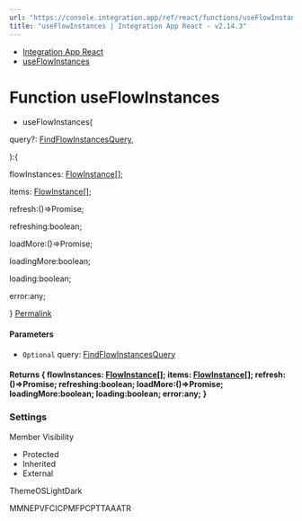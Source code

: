 ```yaml
---
url: "https://console.integration.app/ref/react/functions/useFlowInstances.html"
title: "useFlowInstances | Integration App React - v2.14.3"
---
```


- [Integration App React](https://console.integration.app/ref/react/index.html)
- [useFlowInstances](https://console.integration.app/ref/react/functions/useFlowInstances.html)

# Function useFlowInstances

- useFlowInstances(

query?: [FindFlowInstancesQuery](https://console.integration.app/ref/react/types/FindFlowInstancesQuery.html),

):{

flowInstances: [FlowInstance](https://console.integration.app/ref/react/interfaces/FlowInstance.html)\[\];

items: [FlowInstance](https://console.integration.app/ref/react/interfaces/FlowInstance.html)\[\];

refresh:()=>Promise<void>;

refreshing:boolean;

loadMore:()=>Promise<void>;

loadingMore:boolean;

loading:boolean;

error:any;

} [Permalink](https://console.integration.app/ref/react/functions/useFlowInstances.html#useflowinstances)





#### Parameters



- `Optional` query: [FindFlowInstancesQuery](https://console.integration.app/ref/react/types/FindFlowInstancesQuery.html)

#### Returns {  flowInstances: [FlowInstance](https://console.integration.app/ref/react/interfaces/FlowInstance.html)\[\];  items: [FlowInstance](https://console.integration.app/ref/react/interfaces/FlowInstance.html)\[\];  refresh:()=>Promise<void>;  refreshing:boolean;  loadMore:()=>Promise<void>;  loadingMore:boolean;  loading:boolean;  error:any;  }

### Settings

Member Visibility

- Protected
- Inherited
- External

ThemeOSLightDark

MMNEPVFCICPMFPCPTTAAATR
